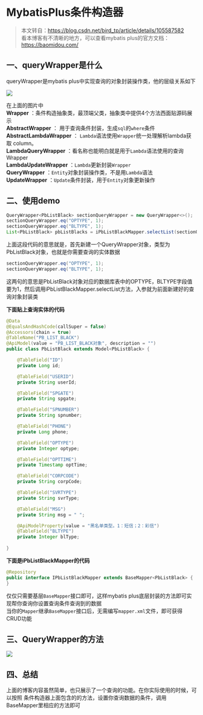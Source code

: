 # MybatisPlus条件构造器


> 本文转自：https://blog.csdn.net/bird_tp/article/details/105587582<br>
> 看本博客有不清晰的地方，可以查看mybatis plus的官方文档：https://baomidou.com/

## 一、queryWrapper是什么

queryWrapper是mybatis plus中实现查询的对象封装操作类，他的层级关系如下

![](https://minio.qiang.uk/static/2023/05/15/cad3b32290a0e3ddb3333e0446a9236b.png)

在上面的图片中<br>
**Wrapper** ：条件构造抽象类，最顶端父类，抽象类中提供4个方法西面贴源码展示<br>
**AbstractWrapper** ： 用于查询条件封装，生成`sql`的`where`条件<br>
**AbstractLambdaWrapper** ： `Lambda`语法使用`Wrapper`统一处理解析lambda获取 column。<br>
**LambdaQueryWrapper** ：看名称也能明白就是用于`Lambda`语法使用的查询Wrapper<br>
**LambdaUpdateWrapper** ：`Lambda`更新封装`Wrapper`<br>
**QueryWrapper** ：`Entity`对象封装操作类，不是用`Lambda`语法<br>
**UpdateWrapper** ：`Update`条件封装，用于`Entity`对象更新操作<br>

## 二、使用demo

``` java
QueryWrapper<PbListBlack> sectionQueryWrapper = new QueryWrapper<>();
sectionQueryWrapper.eq("OPTYPE", 1);
sectionQueryWrapper.eq("BLTYPE", 1);
List<PbListBlack> pbListBlacks = iPbListBlackMapper.selectList(sectionQueryWrapper);
```

上面这段代码的意思就是，首先新建一个QueryWrapper对象，类型为PbListBlack对象，也就是你需要查询的实体数据

``` java
sectionQueryWrapper.eq("OPTYPE", 1);
sectionQueryWrapper.eq("BLTYPE", 1);
```

这两句的意思是PbListBlack对象对应的数据库表中的OPTYPE，BLTYPE字段值要为1，然后调用iPbListBlackMapper.selectList方法，入参就为前面新建好的查询对象封装类

**下面贴上查询实体的代码**

``` java
@Data
@EqualsAndHashCode(callSuper = false)
@Accessors(chain = true)
@TableName("PB_LIST_BLACK")
@ApiModel(value = "PB_LIST_BLACK对象", description = "")
public class PbListBlack extends Model<PbListBlack> {

    @TableField("ID")
    private Long id;

    @TableField("USERID")
    private String userId;

    @TableField("SPGATE")
    private String spgate;

    @TableField("SPNUMBER")
    private String spnumber;

    @TableField("PHONE")
    private Long phone;

    @TableField("OPTYPE")
    private Integer optype;

    @TableField("OPTTIME")
    private Timestamp optTime;

    @TableField("CORPCODE")
    private String corpCode;

    @TableField("SVRTYPE")
    private String svrType;

    @TableField("MSG")
    private String msg = " ";

    @ApiModelProperty(value = "黑名单类型。1：短信；2：彩信")
    @TableField("BLTYPE")
    private Integer blType;
    
}
```

**下面是iPbListBlackMapper的代码**

``` java
@Repository
public interface IPbListBlackMapper extends BaseMapper<PbListBlack> {
}
```

仅仅只需要基层`BaseMapper`接口即可，这样mybatis plus底层封装的方法即可实现帮你查询你设置查询条件查询到的数据<br>
当你的`Mapper`继承`BaseMapper`接口后，无需编写`mapper.xml`文件，即可获得CRUD功能

## 三、QueryWrapper的方法

![](https://minio.qiang.uk/static/2023/05/15/aebc887412db817d00f9e2a6b0550a30.png)

## 四、总结

上面的博客内容虽然简单，也只展示了一个查询的功能。在你实际使用的时候，可以按照
条件构造器上面包含的的方法，设置你查询数据的条件，调用BaseMapper里相应的方法即可

